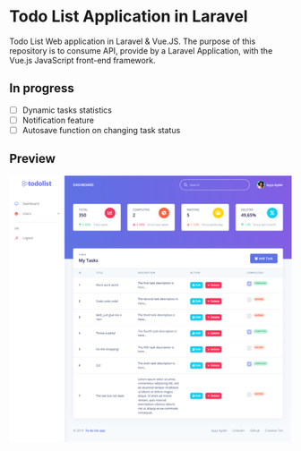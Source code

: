 # Todo List Application in Laravel

Todo List Web application in Laravel & Vue.JS. The purpose of this repository is to consume API, provide by a Laravel Application, with the Vue.js JavaScript front-end framework.

## In progress

- [ ] Dynamic tasks statistics
- [ ] Notification feature
- [ ] Autosave function on changing task status

## Preview

![todolist-web-app](https://raw.githubusercontent.com/aycayder/laravel-todolist/master/todolist.png)
